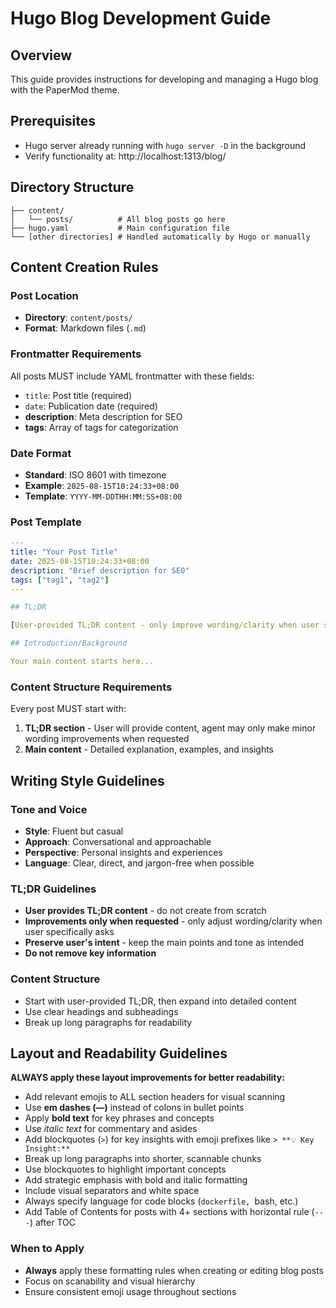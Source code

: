 # Hugo Blog Development Guide

## Overview

This guide provides instructions for developing and managing a Hugo blog with the PaperMod theme.

## Prerequisites

- Hugo server already running with `hugo server -D` in the background
- Verify functionality at: http://localhost:1313/blog/

## Directory Structure

```
├── content/
│   └── posts/          # All blog posts go here
├── hugo.yaml           # Main configuration file
└── [other directories] # Handled automatically by Hugo or manually
```

## Content Creation Rules

### Post Location

- **Directory**: `content/posts/`
- **Format**: Markdown files (`.md`)

### Frontmatter Requirements

All posts MUST include YAML frontmatter with these fields:

- `title`: Post title (required)
- `date`: Publication date (required)
- **description**: Meta description for SEO
- **tags**: Array of tags for categorization

### Date Format

- **Standard**: ISO 8601 with timezone
- **Example**: `2025-08-15T10:24:33+08:00`
- **Template**: `YYYY-MM-DDTHH:MM:SS+08:00`

### Post Template

```yaml
---
title: "Your Post Title"
date: 2025-08-15T10:24:33+08:00
description: "Brief description for SEO"
tags: ["tag1", "tag2"]
---

## TL;DR

[User-provided TL;DR content - only improve wording/clarity when user specifically asks]

## Introduction/Background

Your main content starts here...
```

### Content Structure Requirements

Every post MUST start with:

1. **TL;DR section** - User will provide content, agent may only make minor wording improvements when requested
2. **Main content** - Detailed explanation, examples, and insights

## Writing Style Guidelines

### Tone and Voice

- **Style**: Fluent but casual
- **Approach**: Conversational and approachable
- **Perspective**: Personal insights and experiences
- **Language**: Clear, direct, and jargon-free when possible

### TL;DR Guidelines

- **User provides TL;DR content** - do not create from scratch
- **Improvements only when requested** - only adjust wording/clarity when user specifically asks
- **Preserve user's intent** - keep the main points and tone as intended
- **Do not remove key information**

### Content Structure

- Start with user-provided TL;DR, then expand into detailed content
- Use clear headings and subheadings
- Break up long paragraphs for readability

## Layout and Readability Guidelines

**ALWAYS apply these layout improvements for better readability:**

- Add relevant emojis to ALL section headers for visual scanning
- Use **em dashes (—)** instead of colons in bullet points
- Apply **bold text** for key phrases and concepts
- Use _italic text_ for commentary and asides
- Add blockquotes (`>`) for key insights with emoji prefixes like `> **💡 Key Insight:**`
- Break up long paragraphs into shorter, scannable chunks
- Use blockquotes to highlight important concepts
- Add strategic emphasis with bold and italic formatting
- Include visual separators and white space
- Always specify language for code blocks (`dockerfile, `bash, etc.)
- Add Table of Contents for posts with 4+ sections with horizontal rule (`---`) after TOC

### When to Apply

- **Always** apply these formatting rules when creating or editing blog posts
- Focus on scanability and visual hierarchy
- Ensure consistent emoji usage throughout sections

